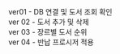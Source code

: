 ver01 - DB 연결 및 도서 조회 확인<br>
ver 02 - 도서 추가 및 삭제<br>
ver 03 - 장르별 도서 순위<br>
ver 04 - 반납 프로시저 적용<br>
